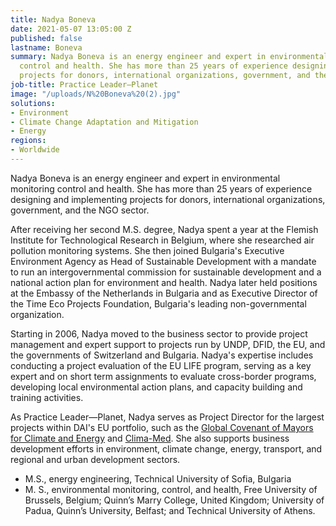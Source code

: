 ```yaml
---
title: Nadya Boneva
date: 2021-05-07 13:05:00 Z
published: false
lastname: Boneva
summary: Nadya Boneva is an energy engineer and expert in environmental monitoring
  control and health. She has more than 25 years of experience designing and implementing
  projects for donors, international organizations, government, and the NGO sector.
job-title: Practice Leader—Planet
image: "/uploads/N%20Boneva%20(2).jpg"
solutions:
- Environment
- Climate Change Adaptation and Mitigation
- Energy
regions:
- Worldwide
---
```


Nadya Boneva is an energy engineer and expert in environmental monitoring control and health. She has more than 25 years of experience designing and implementing projects for donors, international organizations, government, and the NGO sector.

After receiving her second M.S. degree, Nadya spent a year at the Flemish Institute for Technological Research in Belgium, where she researched air pollution monitoring systems. She then joined Bulgaria's Executive Environment Agency as Head of Sustainable Development with a mandate to run an intergovernmental commission for sustainable development and a national action plan for environment and health. Nadya later held  positions at the Embassy of the Netherlands in Bulgaria and as Executive Director of the Time Eco Projects Foundation, Bulgaria's leading non-governmental organization. 

Starting in 2006, Nadya moved to the business sector to provide project management and expert support to projects run by UNDP, DFID, the EU, and the governments of Switzerland and Bulgaria. Nadya's expertise includes conducting a project evaluation of the EU LIFE program, serving as a key expert and on short term assignments to  evaluate cross-border programs, developing local environmental action plans, and capacity building and training activities.

As Practice Leader—Planet, Nadya serves as Project Director for the largest projects within DAI's EU portfolio, such as the [Global Covenant of Mayors for Climate and Energy](https://www.dai.com/our-work/projects/asia-global-covenant-of-mayors-for-climate-gcom-and-energy) and [Clima-Med](https://www.dai.com/our-work/projects/regional-eu-for-climate-action-in-the-european-neighbourhood-instrument-eni-southern-neighbourhood). She also supports business development efforts in environment, climate change, energy, transport, and regional and urban development sectors. 

* M.S., energy engineering, Technical University of Sofia, Bulgaria
* M. S., environmental monitoring, control, and health, Free University of Brussels, Belgium; Quinn’s Marry College, United Kingdom; University of Padua, Quinn’s University, Belfast; and Technical University of Athens.